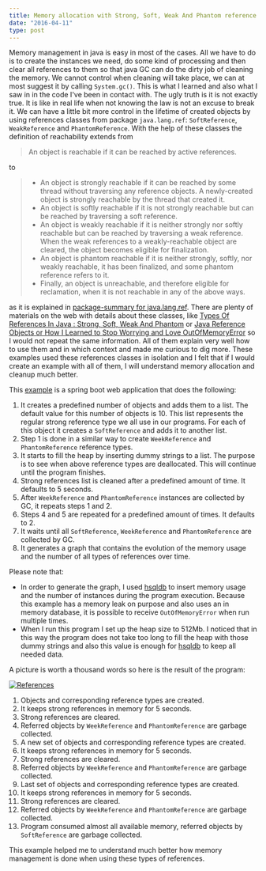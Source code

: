 ```yaml
---
title: Memory allocation with Strong, Soft, Weak And Phantom reference types in Java
date: "2016-04-11"
type: post
---
```


Memory management in java is easy in most of the cases. All we have to do is to create the instances we need, do some kind of processing and then clear all references to them so that java GC can do the dirty job of cleaning the memory. We cannot control when cleaning will take place, we can at most suggest it by calling `System.gc()`. This is what I learned and also what I saw in in the code I've been in contact with. The ugly truth is it is not exactly true. It is like in real life when not knowing the law is not an excuse to break it. We can have a little bit more control in the lifetime of created objects by using references classes from package `java.lang.ref`: `SoftReference`, `WeakReference` and `PhantomReference`. With the help of these classes the definition of reachability extends from

> An object is reachable if it can be reached by active references.

to

> * An object is strongly reachable if it can be reached by some thread without traversing any reference objects. A newly-created object is strongly reachable by the thread that created it.
> * An object is softly reachable if it is not strongly reachable but can be reached by traversing a soft reference.
> * An object is weakly reachable if it is neither strongly nor softly reachable but can be reached by traversing a weak reference. When the weak references to a weakly-reachable object are cleared, the object becomes eligible for finalization.
> * An object is phantom reachable if it is neither strongly, softly, nor weakly reachable, it has been finalized, and some phantom reference refers to it.
> * Finally, an object is unreachable, and therefore eligible for reclamation, when it is not reachable in any of the above ways.

as it is explained in [package-summary for java.lang.ref][ref-package-summary]. There are plenty of materials on the web with details about these classes, like [Types Of References In Java : Strong, Soft, Weak And Phantom][types-of-references-in-java-strong-soft-weak-and-phantom] or [Java Reference Objects or How I Learned to Stop Worrying and Love OutOfMemoryError][java-reference-objects] so I would not repeat the same information. All of them explain very well how to use them and in which context and made me curious to dig more. These examples used these references classes in isolation and I felt that if I would create an example with all of them, I will understand memory allocation and cleanup much better.

This [example][references-example] is a spring boot web application that does the following:

1. It creates a predefined number of objects and adds them to a list. The default value for this number of objects is 10. This list represents the regular strong reference type we all use in our programs. For each of this object it creates a `SoftReference` and adds it to another list.
2. Step 1 is done in a similar way to create `WeekReference` and `PhantomReference` reference types.
3. It starts to fill the heap by inserting dummy strings to a list. The purpose is to see when above reference types are deallocated. This will continue until the program finishes.
4. Strong references list is cleaned after a predefined amount of time. It defaults to 5 seconds.
5. After `WeekReference` and `PhantomReference` instances are collected by GC, it repeats steps 1 and 2.
6. Steps 4 and 5 are repeated for a predefined amount of times. It defaults to 2.
7. It waits until all `SoftReference`, `WeekReference` and `PhantomReference` are collected by GC.
8. It generates a graph that contains the evolution of the memory usage and the number of all types of references over time.

Please note that:
* In order to generate the graph, I used [hsqldb][hsqldb] to insert memory usage and the number of instances during the program execution. Because this example has a memory leak on purpose and also uses an in memory database, it is possible to receive `OutOfMemoryError` when run multiple times.
* When I run this program I set up the heap size to 512Mb. I noticed that in this way the program does not take too long to fill the heap with those dummy strings and also this value is enough for [hsqldb][hsqldb] to keep all needed data.

A picture is worth a thousand words so here is the result of the program:

[![References][references-image]][references-image]

1. Objects and corresponding reference types are created.
2. It keeps strong references in memory for 5 seconds.
3. Strong references are cleared.
4. Referred objects by `WeekReference` and `PhantomReference` are garbage collected.
5. A new set of objects and corresponding reference types are created.
6. It keeps strong references in memory for 5 seconds.
7. Strong references are cleared.
8. Referred objects by `WeekReference` and `PhantomReference` are garbage collected.
9. Last set of objects and corresponding reference types are created.
10. It keeps strong references in memory for 5 seconds.
11. Strong references are cleared.
12. Referred objects by `WeekReference` and `PhantomReference` are garbage collected.
13. Program consumed almost all available memory, referred objects by `SoftReference` are garbage collected.

This example helped me to understand much better how memory management is done when using these types of references.

[ref-package-summary]: https://docs.oracle.com/javase/8/docs/api/java/lang/ref/package-summary.html "Package java.lang.ref"
[types-of-references-in-java-strong-soft-weak-and-phantom]: http://javaconceptoftheday.com/types-of-references-in-java-strong-soft-weak-and-phantom/ "Types Of References In Java : Strong, Soft, Weak And Phantom"
[java-reference-objects]: http://www.kdgregory.com/index.php?page=java.refobj "Java Reference Objects or How I Learned to Stop Worrying and Love OutOfMemoryError"
[references-example]: https://github.com/vasileboris/espressoprogrammer/tree/master/references
[hsqldb]: http://hsqldb.org/ "HSQLDB - 100% Java Database"
[references-image]: /images/blog/memory-allocation-strong-soft-weak-phantom-reference-types-java/references.png
